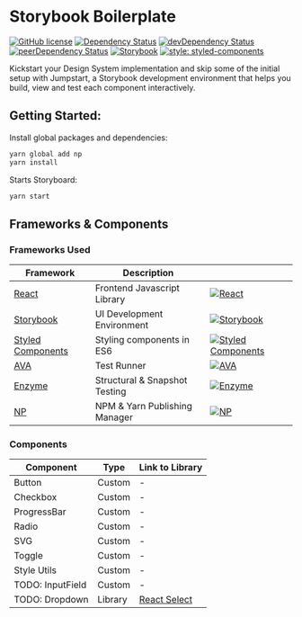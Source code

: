 # Storybook Boilerplate 

[![GitHub license](https://img.shields.io/badge/license-MIT-blue.svg)](https://github.com/justinlwz/jumpstart/blob/master/LICENSE) 
[![Dependency Status](https://img.shields.io/david/justinlwz/jumpstart.svg)](https://github.com/justinlwz/jumpstart) 
[![devDependency Status](https://img.shields.io/david/dev/justinlwz/jumpstart.svg)](https://github.com/justinlwz/jumpstart?type=dev) 
[![peerDependency Status](https://img.shields.io/david/peer/justinlwz/jumpstart.svg)](https://github.com/justinlwz/jumpstart?type=peer) 
[![Storybook](https://github.com/storybooks/press/blob/master/badges/storybook.svg)](https://github.com/justinlwz/jumpstart) 
[![style: styled-components](https://img.shields.io/badge/style-%F0%9F%92%85%20styled--components-orange.svg?colorB=daa357&colorA=db748e)](https://github.com/styled-components/styled-components)

Kickstart your Design System implementation and skip some of the initial setup with Jumpstart, a Storybook development environment that helps you build, view and test each component interactively.

## Getting Started:

Install global packages and dependencies:

```bash
yarn global add np
yarn install
```

Starts Storyboard:
```bash
yarn start
```

## Frameworks & Components

### Frameworks Used

| Framework                                               | Description                   |                                                                                                                   |
| ------------------------------------------------------- | ----------------------------- | ----------------------------------------------------------------------------------------------------------------- |
| [React](https://reactjs.org/)                           | Frontend Javascript Library   | [![React](https://img.shields.io/npm/dm/react.svg)](https://github.com/facebook/react)                            |
| [Storybook](https://storybook.js.org/)                  | UI Development Environment    | [![Storybook](https://img.shields.io/npm/dm/storybook.svg)](https://github.com/storybooks/storybook)              |
| [Styled Components](https://www.styled-components.com/) | Styling components in ES6     | [![Styled Components](https://img.shields.io/npm/dm/styled-components.svg)](https://github.com/styled-components) |
| [AVA](https://github.com/avajs/ava)                     | Test Runner                   | [![AVA](https://img.shields.io/npm/dm/ava.svg)](https://github.com/avajs/ava)                                     |
| [Enzyme](https://airbnb.io/enzyme/)                     | Structural & Snapshot Testing | [![Enzyme](https://img.shields.io/npm/dm/enzyme.svg)](https://github.com/airbnb/enzyme/)                          |
| [NP](https://github.com/sindresorhus/np)                | NPM & Yarn Publishing Manager | [![NP](https://img.shields.io/npm/dm/np.svg)](https://github.com/sindresorhus/np)                                 |

### Components

| Component        | Type      | Link to Library                                           |
| ---------------- | --------- | --------------------------------------------------------- |
| Button           | Custom    | -                                                         |
| Checkbox         | Custom    | -                                                         |
| ProgressBar      | Custom    | -                                                         |
| Radio            | Custom    | -                                                         |
| SVG              | Custom    | -                                                         |
| Toggle           | Custom    | -                                                         |
| Style Utils      | Custom    | -                                                         |
| TODO: InputField | Custom    | -                                                         |
| TODO: Dropdown   | Library   | [React Select](https://github.com/JedWatson/react-select) |
